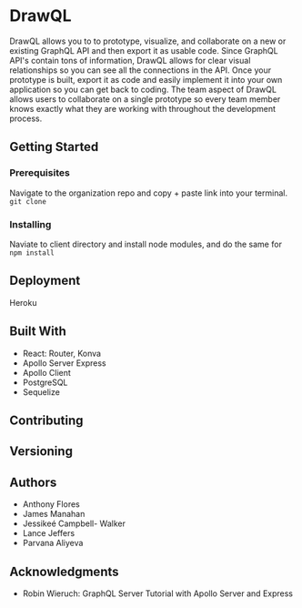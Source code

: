 # DrawQL

DrawQL allows you to to prototype, visualize, and collaborate on a new or existing GraphQL API and then export it as usable code. Since GraphQL API's contain tons of information, DrawQL allows for clear visual relationships so you can see all the connections in the API. Once your prototype is built, export it as code and easily implement it into your own application so you can get back to coding. The team aspect of DrawQL allows users to collaborate on a single prototype so every team member knows exactly what they are working with throughout the development process.


## Getting Started

### Prerequisites
Navigate to the organization repo and copy + paste link into your terminal.
`git clone` 

### Installing
Naviate to client directory and install node modules, and do the same for
`npm install` 

## Deployment
Heroku

## Built With
* React: Router, Konva
* Apollo Server Express
* Apollo Client
* PostgreSQL
* Sequelize

## Contributing

## Versioning

## Authors
 * Anthony Flores
 * James Manahan
 * Jessikeé Campbell- Walker
 * Lance Jeffers
 * Parvana Aliyeva

## Acknowledgments
  * Robin Wieruch: GraphQL Server Tutorial with Apollo Server and Express
